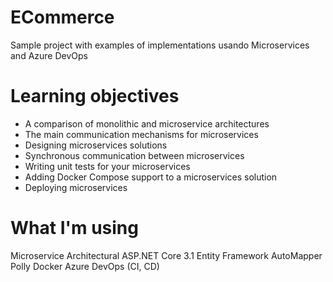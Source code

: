 # ECommerce
Sample project with examples of implementations usando Microservices and Azure DevOps 

# Learning objectives
- A comparison of monolithic and microservice architectures
- The main communication mechanisms for microservices
- Designing microservices solutions
- Synchronous communication between microservices
- Writing unit tests for your microservices
- Adding Docker Compose support to a microservices solution
- Deploying microservices

# What I'm using
Microservice Architectural
ASP.NET Core 3.1
Entity Framework
AutoMapper
Polly
Docker
Azure DevOps (CI, CD)
